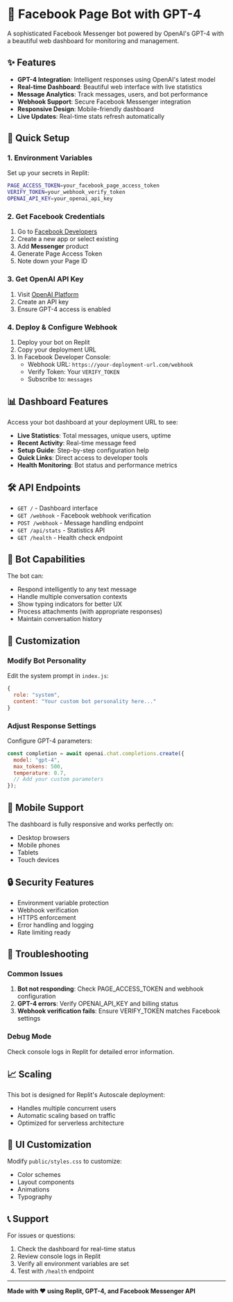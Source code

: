 
# 🤖 Facebook Page Bot with GPT-4

A sophisticated Facebook Messenger bot powered by OpenAI's GPT-4 with a beautiful web dashboard for monitoring and management.

## ✨ Features

- **GPT-4 Integration**: Intelligent responses using OpenAI's latest model
- **Real-time Dashboard**: Beautiful web interface with live statistics
- **Message Analytics**: Track messages, users, and bot performance
- **Webhook Support**: Secure Facebook Messenger integration
- **Responsive Design**: Mobile-friendly dashboard
- **Live Updates**: Real-time stats refresh automatically

## 🚀 Quick Setup

### 1. Environment Variables
Set up your secrets in Replit:

```bash
PAGE_ACCESS_TOKEN=your_facebook_page_access_token
VERIFY_TOKEN=your_webhook_verify_token
OPENAI_API_KEY=your_openai_api_key
```

### 2. Get Facebook Credentials
1. Go to [Facebook Developers](https://developers.facebook.com/)
2. Create a new app or select existing
3. Add **Messenger** product
4. Generate Page Access Token
5. Note down your Page ID

### 3. Get OpenAI API Key
1. Visit [OpenAI Platform](https://platform.openai.com/)
2. Create an API key
3. Ensure GPT-4 access is enabled

### 4. Deploy & Configure Webhook
1. Deploy your bot on Replit
2. Copy your deployment URL
3. In Facebook Developer Console:
   - Webhook URL: `https://your-deployment-url.com/webhook`
   - Verify Token: Your `VERIFY_TOKEN`
   - Subscribe to: `messages`

## 📊 Dashboard Features

Access your bot dashboard at your deployment URL to see:

- **Live Statistics**: Total messages, unique users, uptime
- **Recent Activity**: Real-time message feed
- **Setup Guide**: Step-by-step configuration help
- **Quick Links**: Direct access to developer tools
- **Health Monitoring**: Bot status and performance metrics

## 🛠 API Endpoints

- `GET /` - Dashboard interface
- `GET /webhook` - Facebook webhook verification
- `POST /webhook` - Message handling endpoint
- `GET /api/stats` - Statistics API
- `GET /health` - Health check endpoint

## 🎯 Bot Capabilities

The bot can:
- Respond intelligently to any text message
- Handle multiple conversation contexts
- Show typing indicators for better UX
- Process attachments (with appropriate responses)
- Maintain conversation history

## 🔧 Customization

### Modify Bot Personality
Edit the system prompt in `index.js`:

```javascript
{
  role: "system",
  content: "Your custom bot personality here..."
}
```

### Adjust Response Settings
Configure GPT-4 parameters:

```javascript
const completion = await openai.chat.completions.create({
  model: "gpt-4",
  max_tokens: 500,
  temperature: 0.7,
  // Add your custom parameters
});
```

## 📱 Mobile Support

The dashboard is fully responsive and works perfectly on:
- Desktop browsers
- Mobile phones
- Tablets
- Touch devices

## 🔒 Security Features

- Environment variable protection
- Webhook verification
- HTTPS enforcement
- Error handling and logging
- Rate limiting ready

## 🚨 Troubleshooting

### Common Issues

1. **Bot not responding**: Check PAGE_ACCESS_TOKEN and webhook configuration
2. **GPT-4 errors**: Verify OPENAI_API_KEY and billing status
3. **Webhook verification fails**: Ensure VERIFY_TOKEN matches Facebook settings

### Debug Mode
Check console logs in Replit for detailed error information.

## 📈 Scaling

This bot is designed for Replit's Autoscale deployment:
- Handles multiple concurrent users
- Automatic scaling based on traffic
- Optimized for serverless architecture

## 🎨 UI Customization

Modify `public/styles.css` to customize:
- Color schemes
- Layout components
- Animations
- Typography

## 📞 Support

For issues or questions:
1. Check the dashboard for real-time status
2. Review console logs in Replit
3. Verify all environment variables are set
4. Test with `/health` endpoint

---

**Made with ❤️ using Replit, GPT-4, and Facebook Messenger API**
